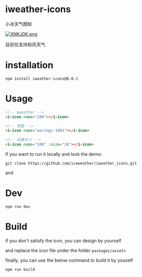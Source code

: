 # iweather-icons

小冰天气图标

[![XNKJ0K.png](https://s1.ax1x.com/2022/06/02/XNKJ0K.png)](https://imgtu.com/i/XNKJ0K)

目前仅支持和风天气

# installation

```
npm install iweather-icons@0.0.1
```

# Usage

```html
<!-- qweather -->
<i-icon name="100"></i-icon>

<!-- 预警 -->
<i-icon name="warings-1001"></i-icon>

<!-- 设置大小 -->
<i-icon name="100" :size="20"></i-icon>
```


If you want to run it locally and look the demo:

```
git clone https://github.com/iceweather/iweather_icons.git
```

and

# Dev

```
npm run dev
```

# Build

if you don't satisfy the icon, you can design by yourself 

and replace the icon file under the folder `packages/assets`

finally, you can use the below command to build it by youself

```
npm run build
```
